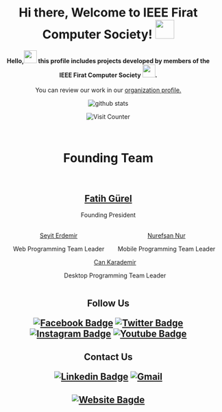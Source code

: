 <h1 align="center">Hi there, Welcome to IEEE Firat Computer Society! <img src="https://image.flaticon.com/icons/png/512/434/434704.png" width="44"/>
</h1>

<h4 align="center">Hello,<img height="30" src="https://image.flaticon.com/icons/png/512/434/434682.png" target="_blank"> this profile includes projects developed by members of the IEEE Firat Computer Society <img height="30" src="https://image.flaticon.com/icons/png/512/434/434691.png" target="_blank">.</h4>

<p align="center">You can review our work in our <a href="https://github.com/IEEEFiratComputerSociety" target="_blank"> organization profile.</a></p>

<div align="center">

![github stats](https://github-readme-stats.vercel.app/api?username=ieeefirat-cs&show_icons=true&theme=tokyonight&)

![Visit Counter](https://komarev.com/ghpvc/?username=ieeefirat-cs&color=brightgreen&style=flat&label=Profile+Views)

</div>

</br>

<h1 align="center">Founding Team</h1>
</br>
<h2 align="center"><a href="https://github.com/fatihgurel" target="_blank">Fatih Gürel</a></h2>
<p align="center">Founding President</p>
</br>
<div align="center">
    &nbsp;&nbsp; &nbsp; &nbsp; 
    <div style="display: inline-block;">
        <a href="https://github.com/seyitErdemir" target="_blank"> Seyit Erdemir</a>
        <p>Web Programming Team Leader</p>
    </div>
    &nbsp;&nbsp; &nbsp; &nbsp; 
    <div style="display: inline-block;">
        <a href="https://github.com/Nurefsan-565" target="_blank"> Nurefşan Nur </a>
        <p>Mobile Programming Team Leader</p>
    </div>
    &nbsp; &nbsp; &nbsp; &nbsp; 
    <div style="display: inline-block;">
        <a href="https://github.com/CANkrdmr" target="_blank"> Can Karademir</a>
        <p>Desktop Programming Team Leader</p>
    </div>
</div>

<h2 align="center">

Follow Us

[![Facebook Badge](https://img.shields.io/badge/Facebook-1877F2?style=for-the-badge&logo=facebook&logoColor=white&link=link)](https://tr-tr.facebook.com/FIRATIEEE) [![Twitter Badge](https://img.shields.io/badge/Twitter-1DA1F2?style=for-the-badge&logo=twitter&logoColor=white&link=link)](https://twitter.com/ieeefiratsb) [![Instagram Badge](https://img.shields.io/badge/Instagram-E4405F?style=for-the-badge&logo=instagram&logoColor=white&link=link)](https://www.instagram.com/ieeefiratsb/) [![Youtube Badge](https://img.shields.io/badge/YouTube-FF0000?style=for-the-badge&logo=youtube&logoColor=whiwhite&link=link)](https://www.youtube.com/user/FIRATIEEETV)

</h2>
<h2 align="center">

Contact Us

[![Linkedin Badge](https://img.shields.io/badge/LinkedIn-0077B5?style=for-the-badge&logo=linkedin&logoColor=white&link=link)](https://www.linkedin.com/in/ieee-firat-2656001b6/) [![Gmail](https://img.shields.io/badge/Gmail-D14836?style=for-the-badge&logo=gmail&logoColor=white&link=link)](mailto:ieeefiratcomputersociety@gmail.com)

</h2>

<h2 align="center">

[![Website Bagde](https://img.shields.io/website-up-down-green-red/http/monip.org.svg)](http://ieeefirat.com/)

</h2>
